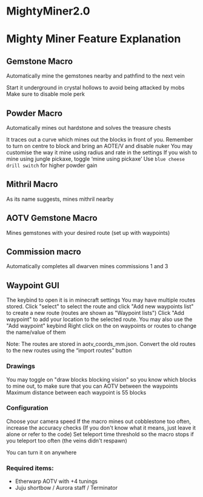 # MightyMiner2.0

# Mighty Miner Feature Explanation

## Gemstone Macro
Automatically mine the gemstones nearby and pathfind to the next vein

Start it underground in crystal hollows to avoid being attacked by mobs
Make sure to disable mole perk

## Powder Macro
Automatically mines out hardstone and solves the treasure chests

It traces out a curve which mines out the blocks in front of you. 
Remember to turn on centre to block and bring an AOTE/V and disable nuker
You may customise the way it mine using radius and rate in the settings
If you wish to mine using jungle pickaxe, toggle ‘mine using pickaxe’
Use ``blue cheese drill switch`` for higher powder gain

## Mithril Macro
As its name suggests, mines mithril nearby

## AOTV Gemstone Macro 
Mines gemstones with your desired route (set up with waypoints)

## Commission macro
Automatically completes all dwarven mines commissions 1 and 3

## Waypoint GUI
The keybind to open it is in minecraft settings
You may have multiple routes stored. Click "select" to select the route and click "Add new waypoints list" to create a new route (routes are shown as "Waypoint lists") 
Click "Add waypoint" to add your location to the selected route. You may also use the "Add waypoint" keybind
Right click on the on waypoints or routes to change the name/value of them 

Note: The routes are stored in aotv_coords_mm.json.
Convert the old routes to the new routes using the “import routes” button

### Drawings 
You may toggle on "draw blocks blocking vision" so you know which blocks to mine out, to make sure that you can AOTV between the waypoints
Maximum distance between each waypoint is 55 blocks

### Configuration
Choose your camera speed
If the macro mines out cobblestone too often, increase the accuracy checks (If you don't know what it means, just leave it alone or refer to the code) 
Set teleport time threshold so the macro stops if you teleport too often (the veins didn't respawn)

You can turn it on anywhere

### Required items:
- Etherwarp AOTV with +4 tunings
- Juju shortbow / Aurora staff / Terminator
